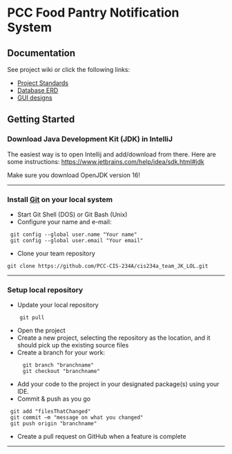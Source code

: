 # PCC Food Pantry Notification System

## Documentation

See project wiki or click the following links:
 * [Project Standards](https://github.com/joseph-curtis/food-pantry/wiki/Project-Standards)
 * [Database ERD](https://github.com/joseph-curtis/food-pantry/wiki/Database-ERD)
 * [GUI designs](https://github.com/joseph-curtis/food-pantry/wiki/GUI-designs)

## Getting Started

### Download Java Development Kit (JDK) in IntelliJ

The easiest way is to open Intellij and add/download from there.  Here are some instructions:
https://www.jetbrains.com/help/idea/sdk.html#jdk

Make sure you download OpenJDK version 16!

***

### Install [Git](https://git-scm.com/downloads) on your local system
- Start Git Shell (DOS) or Git Bash (Unix)
- Configure your name and e-mail:
```shell
 git config --global user.name "Your name"
 git config --global user.email "Your email"
```
- Clone your team repository
 ```shell
git clone https://github.com/PCC-CIS-234A/cis234a_team_JK_LOL.git
```

***

### Setup local repository

- Update your local repository
 ```shell
     git pull
```
- Open the project
- Create a new project, selecting the repository as the location,
  and it should pick up the existing source files
- Create a branch for your work:
```shell
     git branch "branchname"
     git checkout "branchname"
```
- Add your code to the project in your designated package(s) using your IDE.
- Commit & push as you go
```shell
 git add "filesThatChanged"
 git commit –m "message on what you changed"
 git push origin "branchname"
```
- Create a pull request on GitHub when a feature is complete

***
